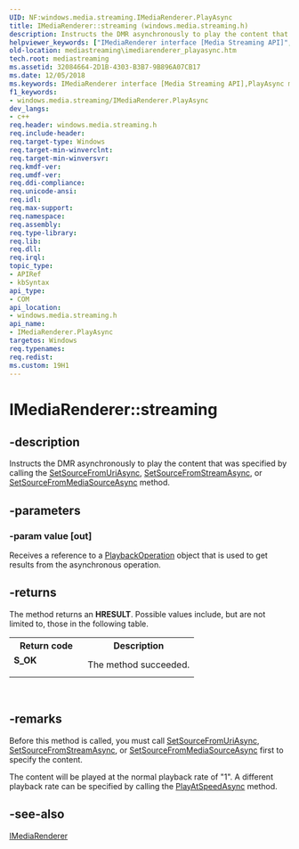 ```yaml
---
UID: NF:windows.media.streaming.IMediaRenderer.PlayAsync
title: IMediaRenderer::streaming (windows.media.streaming.h)
description: Instructs the DMR asynchronously to play the content that was specified by calling the SetSourceFromUriAsync, SetSourceFromStreamAsync, or SetSourceFromMediaSourceAsync method.helpviewer_keywords: ["IMediaRenderer interface [Media Streaming API]","PlayAsync method","IMediaRenderer.PlayAsync","IMediaRenderer.streaming","IMediaRenderer::PlayAsync","IMediaRenderer::streaming","PlayAsync","PlayAsync method [Media Streaming API]","PlayAsync method [Media Streaming API]","IMediaRenderer interface","mediastreaming.imediarenderer_playasync","windows/IMediaRenderer::PlayAsync"]
old-location: mediastreaming\imediarenderer_playasync.htm
tech.root: mediastreaming
ms.assetid: 32084664-2D1B-4303-B3B7-9B896A07CB17
ms.date: 12/05/2018
ms.keywords: IMediaRenderer interface [Media Streaming API],PlayAsync method, IMediaRenderer.PlayAsync, IMediaRenderer.streaming, IMediaRenderer::PlayAsync, IMediaRenderer::streaming, PlayAsync, PlayAsync method [Media Streaming API], PlayAsync method [Media Streaming API],IMediaRenderer interface, mediastreaming.imediarenderer_playasync, windows/IMediaRenderer::PlayAsync
f1_keywords:
- windows.media.streaming/IMediaRenderer.PlayAsync
dev_langs:
- c++
req.header: windows.media.streaming.h
req.include-header: 
req.target-type: Windows
req.target-min-winverclnt: 
req.target-min-winversvr: 
req.kmdf-ver: 
req.umdf-ver: 
req.ddi-compliance: 
req.unicode-ansi: 
req.idl: 
req.max-support: 
req.namespace: 
req.assembly: 
req.type-library: 
req.lib: 
req.dll: 
req.irql: 
topic_type:
- APIRef
- kbSyntax
api_type:
- COM
api_location:
- windows.media.streaming.h
api_name:
- IMediaRenderer.PlayAsync
targetos: Windows
req.typenames: 
req.redist: 
ms.custom: 19H1
---
```


# IMediaRenderer::streaming


## -description


Instructs the DMR asynchronously to play the content that was specified by calling the <a href="https://docs.microsoft.com/previous-versions/windows/desktop/legacy/hh828949(v=vs.85)">SetSourceFromUriAsync</a>, <a href="https://docs.microsoft.com/previous-versions/windows/desktop/legacy/hh828948(v=vs.85)">SetSourceFromStreamAsync</a>, or <a href="https://docs.microsoft.com/previous-versions/windows/desktop/legacy/hh828947(v=vs.85)">SetSourceFromMediaSourceAsync</a> method.


## -parameters




### -param value [out]

Receives a reference to a <a href="https://docs.microsoft.com/windows/desktop/mediastreaming/playbackoperation">PlaybackOperation</a> object that is used to get results from the asynchronous operation.


## -returns



The method returns an <b>HRESULT</b>. Possible values include, but are not limited to, those in the following table.

<table>
<tr>
<th>Return code</th>
<th>Description</th>
</tr>
<tr>
<td width="40%">
<dl>
<dt><b>S_OK</b></dt>
</dl>
</td>
<td width="60%">
The method succeeded.

</td>
</tr>
</table>
 




## -remarks



Before this method is called, you must call <a href="https://docs.microsoft.com/previous-versions/windows/desktop/legacy/hh828949(v=vs.85)">SetSourceFromUriAsync</a>, <a href="https://docs.microsoft.com/previous-versions/windows/desktop/legacy/hh828948(v=vs.85)">SetSourceFromStreamAsync</a>, or <a href="https://docs.microsoft.com/previous-versions/windows/desktop/legacy/hh828947(v=vs.85)">SetSourceFromMediaSourceAsync</a> first to specify the content.

The content will be played at the normal playback rate of "1".
A different playback rate can be specified by calling the <a href="https://docs.microsoft.com/previous-versions/windows/desktop/legacy/hh828939(v=vs.85)">PlayAtSpeedAsync</a> method.




## -see-also




<a href="https://docs.microsoft.com/windows/desktop/mediastreaming/imediarenderer">IMediaRenderer</a>
 

 

